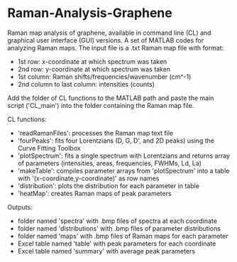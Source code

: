 # Raman-Analysis-Graphene
Raman map analysis of graphene, available in command line (CL) and graphical user interface (GUI) versions.
A set of MATLAB codes for analyzing Raman maps. The input file is a .txt Raman map file with format:
 - 1st row: x-coordinate at which spectrum was taken
 - 2nd row: y-coordinate at which spectrum was taken
 - 1st column: Raman shifts/frequencies/wavenumber (cm^-1)
 - 2nd column to last column: intensities (counts)

Add the folder of CL functions to the MATLAB path and paste the main
script ('CL_main') into the folder containing the Raman map file.

CL functions:
 - 'readRamanFiles': processes the Raman map text file
 - 'fourPeaks': fits four Lorentzians (D, G, D', and 2D peaks) using
	the Curve Fitting Toolbox
 - 'plotSpectrum': fits a single spectrum with Lorentzians and returns
	array of parameters (intensities, areas, frequencies, FWHMs, Ld, La)
 - 'makeTable': compiles parameter arrays from 'plotSpectrum' into a
	table with '(x-coordinate,y-coordinate)' as row names
 - 'distribution': plots the distribution for each parameter in table
 - 'heatMap': creates Raman maps of peak parameters
 
 Outputs:
 - folder named 'spectra' with .bmp files of spectra at each coordinate
 - folder named 'distributions' with .bmp files of parameter distributions
 - folder named 'maps' with .bmp files of Raman maps for each parameter
 - Excel table named 'table' with peak parameters for each coordinate
 - Excel table named 'summary' with average peak parameters
